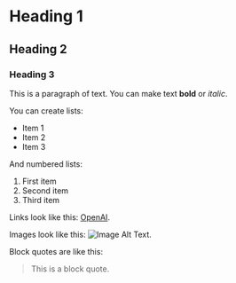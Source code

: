 # Heading 1
## Heading 2
### Heading 3

This is a paragraph of text. You can make text **bold** or *italic*. 

You can create lists:

- Item 1
- Item 2
- Item 3

And numbered lists:

1. First item
2. Second item
3. Third item

Links look like this: [OpenAI](https://openai.com).

Images look like this: ![Image Alt Text](url_to_image).

Block quotes are like this:

> This is a block quote.